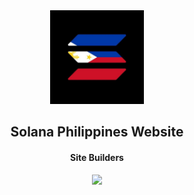 <div align="center">
	<img width="150px" src=".github/images/solana-philippines.jpg" alt="Solana Philippines Logo">
	<h2>Solana Philippines Website</h2>
</div>


<div align="center">
<h4>Site Builders</h4>
<a href="https://github.com/solana-philippines/solana-philippines.github.io/graphs/contributors">
  <img src="https://contrib.rocks/image?repo=solana-philippines/solana-philippines.github.io" />
</a>
</div>
